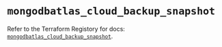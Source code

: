 # `mongodbatlas_cloud_backup_snapshot`

Refer to the Terraform Registory for docs: [`mongodbatlas_cloud_backup_snapshot`](https://registry.terraform.io/providers/mongodb/mongodbatlas/1.8.2/docs/resources/cloud_backup_snapshot).
